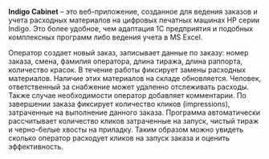 **Indigo Cabinet** – это веб-приложение, созданное для ведения заказов и учета расходных материалов на цифровых печатных машинах HP серии Indigo. Это более удобное, чем адаптация 1С предприятия и подобных комплексных программ либо ведения учета в MS Excel.

Оператор создает новый заказ, записывает данные по заказу: номер заказа, смена, фамилия оператора, длина тиража, длина раппорта, количество красок.  В течение работы фиксирует замены расходных материалов. Наличие этих материалов на складе обновляется. Человек, ответственный за снабжение может удаленно отслеживать расходы. Также случае необходимости оператор добавляет комментарии. По завершении заказа фиксирует количество кликов (impressions), затраченные на выполнение данного заказа. Программа автоматически рассчитывает количество кликов затраченные на запуск, чистый тираж и черно-белые хвосты на приладку. Таким образом можно увидеть сколько оператор расходует кликов на запуск заказа и оценить эффективность. 
